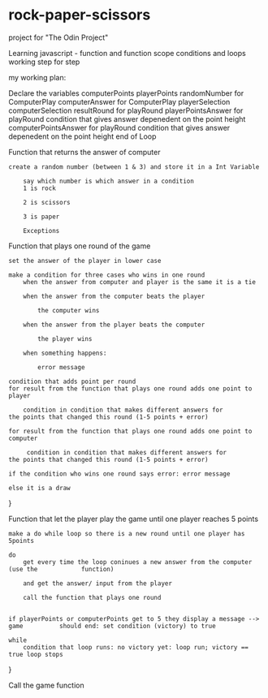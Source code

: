 # rock-paper-scissors

project for "The Odin Project"

Learning javascript - 
	function and function scope
	conditions and loops
	working step for step

my working plan:

Declare the variables
	computerPoints
	playerPoints
	randomNumber for ComputerPlay
	computerAnswer for ComputerPlay
	playerSelection 
	computerSelection
	resultRound for playRound
	playerPointsAnswer for playRound condition that gives answer depenedent on the point 	height
	computerPointsAnswer for playRound condition that gives answer depenedent on the 		point height
	end of Loop


Function that returns the answer of computer

	create a random number (between 1 & 3) and store it in a Int Variable
    	
    	say which number is which answer in a condition 
		1 is rock
		
		2 is scissors
		
 		3 is paper
 		
		Exceptions


Function that plays one round of the game

	set the answer of the player in lower case

	make a condition for three cases who wins in one round
		when the answer from computer and player is the same it is a tie
		
		when the answer from the computer beats the player

			the computer wins
     
		when the answer from the player beats the computer

			the player wins

		when something happens: 
		
  			error message
 
	condition that adds point per round
	for result from the function that plays one round adds one point to player 
 
		condition in condition that makes different answers for 				the points that changed this round (1-5 points + error)
                    
   	for result from the function that plays one round adds one point to computer
   	
		 condition in condition that makes different answers for 				the points that changed this round (1-5 points + error)
	
	if the condition who wins one round says error: error message

   	else it is a draw
}

Function that let the player play the game until one player reaches 5 points

	make a do while loop so there is a new round until one player has 5points
	
	do
 		get every time the loop coninues a new answer from the computer (use the 			function)

		and get the answer/ input from the player

		call the function that plays one round


	if playerPoints or computerPoints get to 5 they display a message --> game 			should end: set condition (victory) to true
       
	while
		condition that loop runs: no victory yet: loop run; victory == true loop stops
 
}

Call the game function

